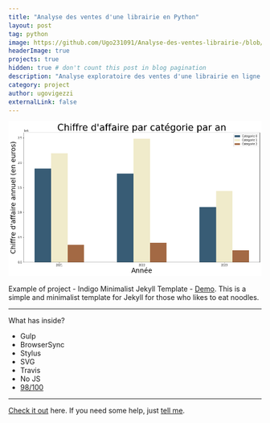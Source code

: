 ```yaml
---
title: "Analyse des ventes d'une librairie en Python"
layout: post
tag: python
image: https://github.com/Ugo231091/Analyse-des-ventes-librairie-/blob/main/images/Lapage-logo.png?raw=true
headerImage: true
projects: true
hidden: true # don't count this post in blog pagination
description: "Analyse exploratoire des ventes d'une librairie en ligne effectuée en Python."
category: project
author: ugovigezzi
externalLink: false
---
```


![](assets/images/Analyse-ventes-librairie/8_CA_categ.png)



Example of project - Indigo Minimalist Jekyll Template - [Demo](https://sergiokopplin.github.io/indigo/). This is a simple and minimalist template for Jekyll for those who likes to eat noodles.

---

What has inside?

- Gulp
- BrowserSync
- Stylus
- SVG
- Travis
- No JS
- [98/100](https://developers.google.com/speed/pagespeed/insights/?url=http%3A%2F%2Fsergiokopplin.github.io%2Findigo%2F)

---

[Check it out](https://sergiokopplin.github.io/indigo/) here.
If you need some help, just [tell me](https://github.com/sergiokopplin/indigo/issues).
